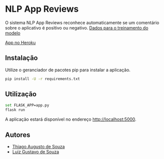 # NLP App Reviews

O sistema NLP App Reviews reconhece automaticamente se um comentário sobre o aplicativo é positivo ou negativo. [Dados para o treinamento do modelo](https://github.com/amitt001/Android-App-Reviews-Dataset)

[App no Heroku](https://nlp-app-review.herokuapp.com/)

## Instalação

Utilize o geranciador de pacotes pip para instalar a aplicação.

```bash
pip install -U -r requirements.txt
```

## Utilização

```bash
set FLASK_APP=app.py
flask run
```
A aplicação estará disponível no endereço [http://localhost:5000](http://localhost:5000).

## Autores

- [Thiago Augusto de Souza](https://github.com/souza-dev/)
- [Luiz Gustavo de Souza](https://github.com/aissegoo/)